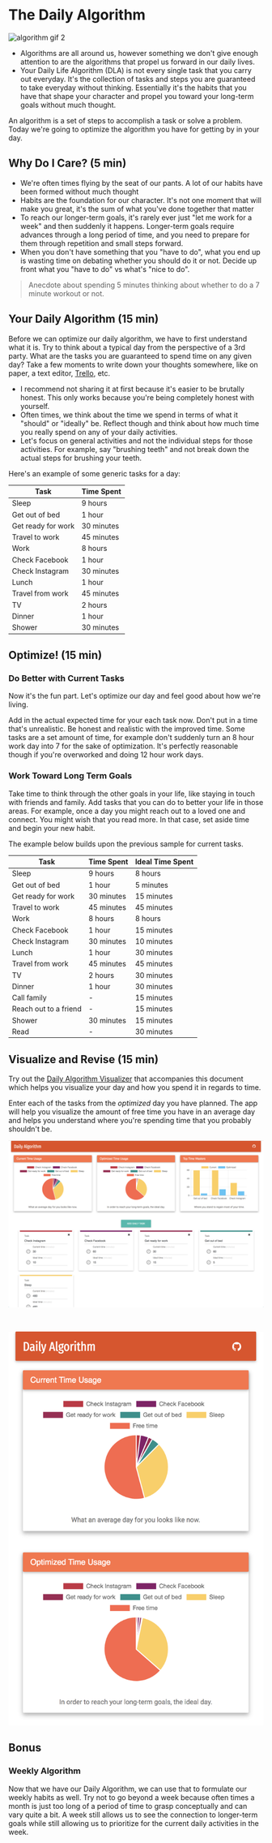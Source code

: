 # The Daily Algorithm

![algorithm gif 2](https://i.giphy.com/ofqccIX7HcjPG.gif)

<!-- https://i.giphy.com/3o6Yg4GUVgIUg3bf7W.gif -->

- Algorithms are all around us, however something we don't give enough attention to are the algorithms that propel us forward in our daily lives.
- Your Daily Life Algorithm (DLA) is not every single task that you carry out everyday. It's the collection of tasks and steps you are guaranteed to take everyday without thinking. Essentially it's the habits that you have that shape your character and propel you toward your long-term goals without much thought.

An algorithm is a set of steps to accomplish a task or solve a problem. Today we're going to optimize the algorithm you have for getting by in your day.

## Why Do I Care? (5 min)

- We're often times flying by the seat of our pants. A lot of our habits have been formed without much thought
- Habits are the foundation for our character. It's not one moment that will make you great, it's the sum of what you've done together that matter
- To reach our longer-term goals, it's rarely ever just "let me work for a week" and then suddenly it happens. Longer-term goals require advances through a long period of time, and you need to prepare for them through repetition and small steps forward.
- When you don't have something that you "have to do", what you end up is wasting time on debating whether you should do it or not. Decide up front what you "have to do" vs what's "nice to do".

> Anecdote about spending 5 minutes thinking about whether to do a 7 minute workout or not.

## Your Daily Algorithm (15 min)

Before we can optimize our daily algorithm, we have to first understand what it is. Try to think about a typical day from the perspective of a 3rd party. What are the tasks you are guaranteed to spend time on any given day? Take a few moments to write down your thoughts somewhere, like on paper, a text editor, [Trello](https://trello.com/), etc. 

- I recommend not sharing it at first because it's easier to be brutally honest. This only works because you're being completely honest with yourself.
- Often times, we think about the time we spend in terms of what it "should" or "ideally" be. Reflect though and think about how much time you really spend on any of your daily activities.
- Let's focus on general activities and not the individual steps for those activities. For example, say "brushing teeth" and not break down the actual steps for brushing your teeth.

Here's an example of some generic tasks for a day: 

| Task | Time Spent |
| --- | --- |
| Sleep | 9 hours |
| Get out of bed | 1 hour |
| Get ready for work | 30 minutes |
| Travel to work | 45 minutes |
| Work | 8 hours |
| Check Facebook | 1 hour |
| Check Instagram | 30 minutes |
| Lunch | 1 hour |
| Travel from work | 45 minutes |
| TV | 2 hours |
| Dinner | 1 hour |
| Shower | 30 minutes |

## Optimize! (15 min)

### Do Better with Current Tasks

Now it's the fun part. Let's optimize our day and feel good about how we're living. 

Add in the actual expected time for your each task now. Don't put in a time that's unrealistic. Be honest and realistic with the improved time. Some tasks are a set amount of time, for example don't suddenly turn an 8 hour work day into 7 for the sake of optimization. It's perfectly reasonable though if you're overworked and doing 12 hour work days.  

### Work Toward Long Term Goals

Take time to think through the other goals in your life, like staying in touch with friends and family. Add tasks that you can do to better your life in those areas. For example, once a day you might reach out to a loved one and connect. You might wish that you read more. In that case, set aside time and begin your new habit. 

The example below builds upon the previous sample for current tasks.

| Task | Time Spent | Ideal Time Spent |
| --- | --- | --- |
| Sleep | 9 hours | 8 hours |
| Get out of bed | 1 hour | 5 minutes |
| Get ready for work | 30 minutes | 15 minutes |
| Travel to work | 45 minutes | 45 minutes |
| Work | 8 hours | 8 hours |
| Check Facebook | 1 hour | 15 minutes |
| Check Instagram | 30 minutes | 10 minutes |
| Lunch | 1 hour | 30 minutes |
| Travel from work | 45 minutes | 45 minutes
| TV | 2 hours | 30 minutes |
| Dinner | 1 hour | 30 minutes |
| Call family | - | 15 minutes |
| Reach out to a friend | - | 15 minutes |
| Shower | 30 minutes | 15 minutes |
| Read | - | 30 minutes |

## Visualize and Revise (15 min)

Try out the [Daily Algorithm Visualizer](https://mdang.github.io/daily-algorithm/) that accompanies this document which helps you visualize your day and how you spend it in regards to time.

Enter each of the tasks from the *optimized* day you have planned. The app will help you visualize the amount of free time you have in an average day and helps you understand where you're spending time that you probably shouldn't be.

[![Desktop](assets/desktop.png)](https://mdang.github.io/daily-algorithm/)

<br>

[![Mobile](assets/mobile.png)](https://mdang.github.io/daily-algorithm/)

## Bonus

### Weekly Algorithm

Now that we have our Daily Algorithm, we can use that to formulate our weekly habits as well. Try not to go beyond a week because often times a month is just too long of a period of time to grasp conceptually and can vary quite a bit. A week still allows us to see the connection to longer-term goals while still allowing us to prioritize for the current daily activities in the week.  


